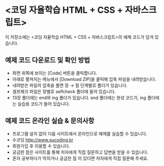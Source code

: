 # <코딩 자율학습 HTML + CSS + 자바스크립트> 

이 저장소에는 <코딩 자율학습 HTML + CSS + 자바스크립트>의 예제 코드가 담겨 있습니다.


## 예제 코드 다운로드 및 확인 방법

- 화면 위쪽에 보이는 [Code] 버튼을 클릭합니다.
- 아래로 펼쳐지는 메뉴에서 [Download ZIP]을 클릭해 압축 파일을 내려받습니다. 
- 내려받은 파일의 압축을 풀면 장 → 절 단계별로 폴더가 있습니다. 
- 셀프체크 파일은 장별로 selfcheck 폴더에 들어 있습니다. 
- 13장 폴더에는 end와 ing 폴더가 있습니다. end 폴더에는 완성 코드가, ing 폴더에는 실습용 코드가 들어 있습니다. 


## 예제 코드 온라인 실습 & 문의사항

- 프로그램 설치 없이 다음 사이트에서 온라인으로 예제를 실습할 수 있습니다. 
-	수코딩 http://www.sucoding.kr
- 회원가입 후 이용할 수 있습니다.
- 궁금한 점은 사이트를 통해 저자에게 직접 질문하고 답변을 받을 수 있습니다. 
- 혼자 공부하다가 막히거나 궁금한 점 이 있다면 저자에게 직접 질문해 주세요. 



